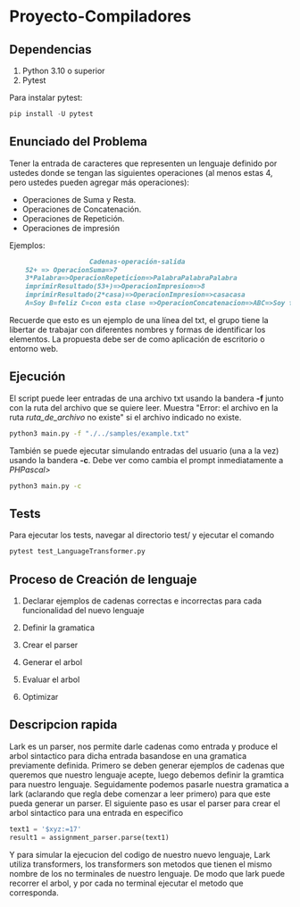 # Proyecto-Compiladores

## Dependencias

1. Python 3.10 o superior
2. Pytest

Para instalar pytest:

```python
pip install -U pytest
```

## Enunciado del Problema

Tener la entrada de caracteres que representen un lenguaje definido por ustedes donde se tengan las siguientes operaciones (al menos estas 4, pero ustedes pueden agregar más operaciones):

- Operaciones de Suma y Resta.
- Operaciones de Concatenación.
- Operaciones de Repetición.
- Operaciones de impresión

Ejemplos:

```markdown
                    Cadenas-operación-salida
    52+ => OperacionSuma=>7
    3*Palabra=>OperacionRepeticion=>PalabraPalabraPalabra
    imprimirResultado(53+)=>OperacionImpresion=>8
    imprimirResultado(2*casa)=>OperacionImpresion=>casacasa
    A=Soy B=feliz C=con esta clase =>OperacionConcatenacion=>ABC=>Soy feliz con esta clase
```

Recuerde que esto es un ejemplo de una línea del txt, el grupo tiene la libertar de trabajar con diferentes nombres y formas de identificar los elementos. La propuesta debe ser de como aplicación de escritorio o entorno web.

## Ejecución

El script puede leer entradas de una archivo txt usando la bandera **-f** junto con la ruta del archivo que se quiere leer. Muestra "Error: el archivo en la ruta *ruta_de_archivo* no existe" si el archivo indicado no existe.

```bash
python3 main.py -f "./../samples/example.txt"
```

También se puede ejecutar simulando entradas del usuario (una a la vez) usando la bandera **-c**. Debe ver como cambia el prompt inmediatamente a *PHPascal>*

```bash
python3 main.py -c
```

## Tests

Para ejecutar los tests, navegar al directorio test/ y ejecutar el comando

```bash
pytest test_LanguageTransformer.py
```

## Proceso de Creación de lenguaje

1. Declarar ejemplos de cadenas correctas e incorrectas para cada funcionalidad del nuevo lenguaje

2. Definir la gramatica

3. Crear el parser

4. Generar el arbol

5. Evaluar el arbol

6. Optimizar

## Descripcion rapida

Lark es un parser, nos permite darle cadenas como entrada y produce el arbol sintactico para dicha entrada basandose en una gramatica previamente definida. Primero se deben generar ejemplos de cadenas que queremos que nuestro lenguaje acepte, luego debemos definir la gramtica para nuestro lenguaje. Seguidamente podemos pasarle nuestra gramatica a lark (aclarando que regla debe comenzar a leer primero) para que este pueda generar un parser. 
El siguiente paso es usar el parser para crear el arbol sintactico para una entrada en especifico

```python
text1 = '$xyz:=17'
result1 = assignment_parser.parse(text1)
```

Y para simular la ejecucion del codigo de nuestro nuevo lenguaje, Lark utiliza transformers, los transformers son metodos que tienen el mismo nombre de los no terminales de nuestro lenguaje. De modo que lark puede recorrer el arbol, y por cada no terminal ejecutar el metodo que corresponda.